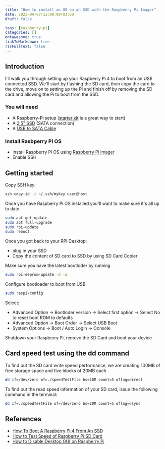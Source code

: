 ```yaml
---
title: "How to install an OS on an SSD with the Raspberry Pi Imager"
date: 2023-04-07T12:08:00+03:00
draft: false

tags: [raspberry-pi]
categories: []
ontawesome: true
linkToMarkdown: true
rssFullText: false
---
```


## Introduction

I'll walk you through setting up your Raspberry Pi 4 to boot from an USB connected SSD. We'll start by flashing the SD card, then copy the card to the drive, move on to setting up the Pi and finish off by removing the SD card and allowing the Pi to boot from the SSD.

### You will need

* A Raspberry-Pi setup ([starter kit][rpi_starter_kit] is a great way to start)
* A [2.5" SSD][2_5_ssd] (SATA connection)
* A [USB to SATA Cable][sata_to_usb]

### Install Rasbperry Pi OS

* Install Raspberry Pi OS using [Raspberry Pi Imager][rpi_software]
* Enable SSH

## Getting started

Copy SSH key:

```sh
ssh-copy-id -i ~/.ssh/mykey user@host
```

Once you have Raspberry Pi OS installed you'll want to make sure it's all up to date

```sh
sudo apt-get update
sudo apt full-upgrade
sudo rpi-update
sudo reboot
```

Once you got back to your RPI Desktop:

* plug in your SSD
* Copy the content of SD card to SSD by using SD Card Copier

Make sure you have the latest bootloder by running

```sh
sudo rpi-eeprom-update -d -a
```

Configure bootloader to boot from USB

```sh
sudo raspi-config
```

Select:

* Advanced Option -> Bootloder version -> Select first option -> Select No to reset boot ROM to defaults
* Advanced Option -> Boot Order -> Select USB Boot
* System Options -> Boot / Auto Login -> Console

Shutdown your Raspberry Pi, remove the SD Card and boot your device

## Card speed test using the dd command

To find out the SD card write speed performance, we are creating 100MB of free storage space and five blocks of 20MB each

```sh
dd if=/dev/zero of=./speedTestFile bs=20M count=5 oflag=direct
```

To find out the read speed information of your SD card, issue the following command in the terminal:

```sh
dd if=./speedTestFile of=/dev/zero bs=20M count=5 oflag=dsync
```

## References

* [How To Boot A Raspberry Pi 4 From An SSD][boot_rpi4_youtube]
* [How to Test Speed of Raspberry Pi SD Card][card_speed_test]
* [How to Disable Desktop GUI on Raspberry Pi][disable_gui]

[rpi_starter_kit]: https://thepihut.com/products/raspberry-pi-starter-kit
[2_5_ssd]: https://thepihut.com/products/wd-green-240gb-2-5-ssd
[sata_to_usb]: https://thepihut.com/products/ssd-to-usb-3-0-cable-for-raspberry-pi
[rpi_software]: https://www.raspberrypi.com/software/
[boot_rpi4_youtube]: https://www.youtube.com/watch?v=a8nzkLryGmM
[card_speed_test]: https://linuxhint.com/raspberry-pi-sd-card-speed-test/
[disable_gui]: https://linuxhint.com/disable-gui-raspberry-pi/
